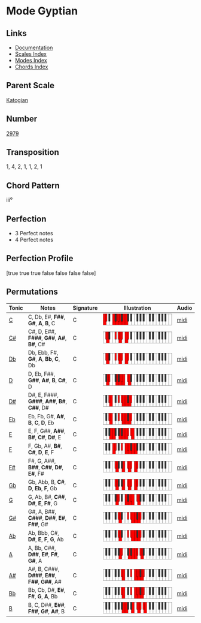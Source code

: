 # Mode Gyptian

## Links

- [Documentation](README.md)
- [Scales Index](Scales.md)
- [Modes Index](Modes.md)
- [Chords Index](Chords.md)

## Parent Scale

[Katogian](ScaleKatogian.md)

## Number

[2979](https://ianring.com/musictheory/scales/2979)

## Transposition

1, 4, 2, 1, 1, 2, 1

## Chord Pattern

iii⁰

## Perfection

- 3 Perfect notes
- 4 Perfect notes

## Perfection Profile

[true true true false false false false]

## Permutations

| Tonic | Notes | Signature | Illustration | Audio |
|-------|-------|-----------|--------------|-------|
| [C](ModeCNaturalGyptian.md) | C, Db, E#, **F##**, **G#**, **A**, **B**, C | C | ![CNaturalGyptian](ModeCNaturalGyptian.png) | [midi](https://github.com/edipermadi/music/blob/main/docs/ModeCNaturalGyptian.mid?raw=true) |
| [C#](ModeCSharpGyptian.md) | C#, D, E##, **F###**, **G##**, **A#**, **B#**, C# | C | ![CSharpGyptian](ModeCSharpGyptian.png) | [midi](https://github.com/edipermadi/music/blob/main/docs/ModeCSharpGyptian.mid?raw=true) |
| [Db](ModeDFlatGyptian.md) | Db, Ebb, F#, **G#**, **A**, **Bb**, **C**, Db | C | ![DFlatGyptian](ModeDFlatGyptian.png) | [midi](https://github.com/edipermadi/music/blob/main/docs/ModeDFlatGyptian.mid?raw=true) |
| [D](ModeDNaturalGyptian.md) | D, Eb, F##, **G##**, **A#**, **B**, **C#**, D | C | ![DNaturalGyptian](ModeDNaturalGyptian.png) | [midi](https://github.com/edipermadi/music/blob/main/docs/ModeDNaturalGyptian.mid?raw=true) |
| [D#](ModeDSharpGyptian.md) | D#, E, F###, **G###**, **A##**, **B#**, **C##**, D# | C | ![DSharpGyptian](ModeDSharpGyptian.png) | [midi](https://github.com/edipermadi/music/blob/main/docs/ModeDSharpGyptian.mid?raw=true) |
| [Eb](ModeEFlatGyptian.md) | Eb, Fb, G#, **A#**, **B**, **C**, **D**, Eb | C | ![EFlatGyptian](ModeEFlatGyptian.png) | [midi](https://github.com/edipermadi/music/blob/main/docs/ModeEFlatGyptian.mid?raw=true) |
| [E](ModeENaturalGyptian.md) | E, F, G##, **A##**, **B#**, **C#**, **D#**, E | C | ![ENaturalGyptian](ModeENaturalGyptian.png) | [midi](https://github.com/edipermadi/music/blob/main/docs/ModeENaturalGyptian.mid?raw=true) |
| [F](ModeFNaturalGyptian.md) | F, Gb, A#, **B#**, **C#**, **D**, **E**, F | C | ![FNaturalGyptian](ModeFNaturalGyptian.png) | [midi](https://github.com/edipermadi/music/blob/main/docs/ModeFNaturalGyptian.mid?raw=true) |
| [F#](ModeFSharpGyptian.md) | F#, G, A##, **B##**, **C##**, **D#**, **E#**, F# | C | ![FSharpGyptian](ModeFSharpGyptian.png) | [midi](https://github.com/edipermadi/music/blob/main/docs/ModeFSharpGyptian.mid?raw=true) |
| [Gb](ModeGFlatGyptian.md) | Gb, Abb, B, **C#**, **D**, **Eb**, **F**, Gb | C | ![GFlatGyptian](ModeGFlatGyptian.png) | [midi](https://github.com/edipermadi/music/blob/main/docs/ModeGFlatGyptian.mid?raw=true) |
| [G](ModeGNaturalGyptian.md) | G, Ab, B#, **C##**, **D#**, **E**, **F#**, G | C | ![GNaturalGyptian](ModeGNaturalGyptian.png) | [midi](https://github.com/edipermadi/music/blob/main/docs/ModeGNaturalGyptian.mid?raw=true) |
| [G#](ModeGSharpGyptian.md) | G#, A, B##, **C###**, **D##**, **E#**, **F##**, G# | C | ![GSharpGyptian](ModeGSharpGyptian.png) | [midi](https://github.com/edipermadi/music/blob/main/docs/ModeGSharpGyptian.mid?raw=true) |
| [Ab](ModeAFlatGyptian.md) | Ab, Bbb, C#, **D#**, **E**, **F**, **G**, Ab | C | ![AFlatGyptian](ModeAFlatGyptian.png) | [midi](https://github.com/edipermadi/music/blob/main/docs/ModeAFlatGyptian.mid?raw=true) |
| [A](ModeANaturalGyptian.md) | A, Bb, C##, **D##**, **E#**, **F#**, **G#**, A | C | ![ANaturalGyptian](ModeANaturalGyptian.png) | [midi](https://github.com/edipermadi/music/blob/main/docs/ModeANaturalGyptian.mid?raw=true) |
| [A#](ModeASharpGyptian.md) | A#, B, C###, **D###**, **E##**, **F##**, **G##**, A# | C | ![ASharpGyptian](ModeASharpGyptian.png) | [midi](https://github.com/edipermadi/music/blob/main/docs/ModeASharpGyptian.mid?raw=true) |
| [Bb](ModeBFlatGyptian.md) | Bb, Cb, D#, **E#**, **F#**, **G**, **A**, Bb | C | ![BFlatGyptian](ModeBFlatGyptian.png) | [midi](https://github.com/edipermadi/music/blob/main/docs/ModeBFlatGyptian.mid?raw=true) |
| [B](ModeBNaturalGyptian.md) | B, C, D##, **E##**, **F##**, **G#**, **A#**, B | C | ![BNaturalGyptian](ModeBNaturalGyptian.png) | [midi](https://github.com/edipermadi/music/blob/main/docs/ModeBNaturalGyptian.mid?raw=true) |
